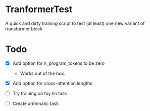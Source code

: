 # TranformerTest
A quick and dirty training script to test (at least) one new variant of transformer block. 

# Todo
- [x] Add option for n_program_tokens to be zero
    - Works out of the box.
- [x] Add option for cross-attention lengths
- [ ] Try training on toy lm task
- [ ] Create arithmatic task

